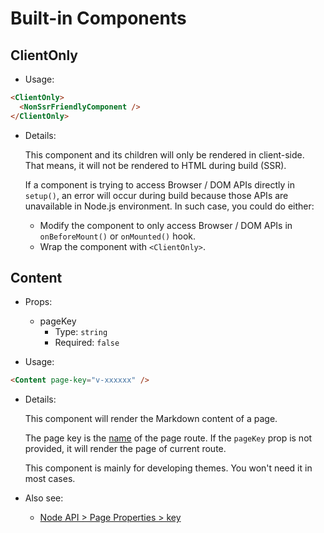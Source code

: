 # Built-in Components

<NpmBadge package="@vuepress/client" />

## ClientOnly

- Usage:

```md
<ClientOnly>
  <NonSsrFriendlyComponent />
</ClientOnly>
```

- Details:

  This component and its children will only be rendered in client-side. That means, it will not be rendered to HTML during build (SSR).

  If a component is trying to access Browser / DOM APIs directly in `setup()`, an error will occur during build because those APIs are unavailable in Node.js environment. In such case, you could do either:

  - Modify the component to only access Browser / DOM APIs in `onBeforeMount()` or `onMounted()` hook.
  - Wrap the component with `<ClientOnly>`.

## Content

- Props:
  - pageKey
    - Type: `string`
    - Required: `false`

- Usage:

```md
<Content page-key="v-xxxxxx" />
```

- Details:

  This component will render the Markdown content of a page.

  The page key is the [name](https://next.router.vuejs.org/api/#name-2) of the page route. If the `pageKey` prop is not provided, it will render the page of current route.

  This component is mainly for developing themes. You won't need it in most cases.

- Also see:
  - [Node API > Page Properties > key](./node-api.md#key)
